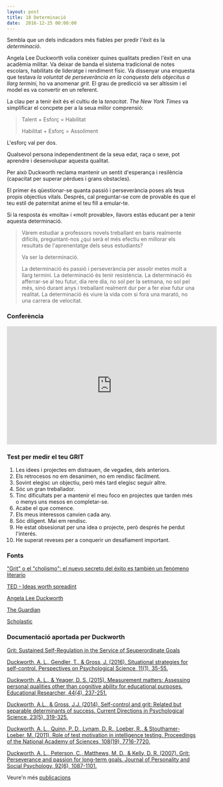 ```yaml
---
layout: post
title: 18 Determinació
date:  2016-12-25 00:00:00
---
```


Sembla que un dels indicadors més fiables per predir l'èxit és la *determinació*.

Angela Lee Duckworth volia conèixer quines qualitats predien l'èxit en una acadèmia militar. Va deixar de banda el sistema tradicional de notes escolars, habilitats de lideratge i rendiment físic. Va dissenyar una enquesta que testava *la voluntat de perseverància en la conquesta dels objecitus a llarg termini*, ho va anomenar *grit*. El grau de predicció va ser altíssim i el model es va convertir en un referent.

La clau per a tenir èxit és el cultiu de la *tenacitat*. *The New York Times* va simplificar el concpete per a la seua millor comprensió:

> Talent + Esforç = Habilitat
>
> Habilitat + Esforç = Assoliment

L'esforç val per dos.

Qualsevol persona independentment de la seua edat, raça o sexe, pot aprendre i desenvolupar aquesta qualitat.

Per això Duckworth reclama mantenir un sentit d'esperança i resilència (capacitat per superar pèrdues i grans obstacles).

El primer és qüestionar-se quanta passió i perseverància poses als teus propis objectius vitals. Després, cal preguntar-se com de provable és que el teu estil de paternitat anime el teu fill a emular-te.

Si la resposta és «molta» i «molt provable», llavors estàs educant per a tenir aquesta determinació.

> Vàrem estudiar a professors novels treballant en baris realmente difícils, preguntant-nos ¿qui serà el més efectiu en millorar els resultats de l'aprenentatge dels seus estudiants?
>
> Va ser la determinació.
>
> La determinació és passió i perseverància per assolir metes molt a llarg termini. La determinació és tenir resistència. La determinació és afferrar-se al teu futur, dia rere dia, no sol per la setmana, no sol pel més, sinó durant anys i treballant realment dur per a fer eixe futur una realitat. La determinació és viure la vida com si fora una marató, no una carrera de velocitat.

### Conferència

<iframe src="https://embed.ted.com/talks/lang/es/angela_lee_duckworth_grit_the_power_of_passion_and_perseverance" width="560" height="315" frameborder="0" scrolling="no" webkitAllowFullScreen mozallowfullscreen allowFullScreen></iframe>

### Test per medir el teu GRIT

1. Les idees i projectes em distrauen, de vegades, dels anteriors.
2. Els retrocesos no em desanimen, no em rendisc fàcilment.
3. Sovint elegisc un objectiu, però més tard elegisc seguir altre.
4. Sóc un gran treballador.
5. Tinc dificultats per a mantenir el meu foco en projectes que tarden més o menys uns mesos en completar-se.
6. Acabe el que comence.
7. Els meus interessos canvien cada any.
8. Sóc diligent. Mai em rendisc.
9. He estat obsesionat per una idea o projecte, però després he perdut l'interés.
10. He superat reveses per a conquerir un desafiament important.


### Fonts

["Grit" o el "cholismo": el nuevo secreto del éxito es también un fenómeno literario](http://smoda.elpais.com/moda/actualidad/grit-secreto-exito-fenomeno-literario-angela-duckworth/)

[TED - Ideas worth spreadint](https://www.ted.com/talks/angela_lee_duckworth_grit_the_power_of_passion_and_perseverance)

[Angela Lee Duckworth](http://angeladuckworth.com/)

[The Guardian](https://www.theguardian.com/lifeandstyle/2016/may/07/is-grit-the-true-secret-of-success)

[Scholastic](http://www.scholastic.com/browse/article.jsp?id=3758297)

### Documentació aportada per Duckworth

[Grit: Sustained Self-Regulation in the Service of Seuperordinate Goals](https://www.dropbox.com/s/pzt8pmlj7v7rk0x/Eskreis-winkler_Duckworth_inpress_Grit_self-regulation.pdf?dl=0)


[Duckworth, A. L., Gendler, T., & Gross, J. (2016). Situational strategies for self-control. Perspectives on Psychological Science, 11(1), 35-55.](https://www.dropbox.com/s/ckwnva9091q8h7f/2016%20Duckworth%20Situational%20Strategies%20for%20Self-Control.pdf?dl=0)


[Duckworth, A. L., & Yeager, D. S. (2015). Measurement matters: Assessing personal qualities other than cognitive ability for educational purposes. Educational Researcher, 44(4), 237-251.](https://www.dropbox.com/s/vb2ckly2l0duij0/duckworth_yeager_2015_measurement_matters.pdf?dl=0)


[Duckworth, A.L., & Gross, J.J. (2014). Self-control and grit: Related but separable determinants of success. Current Directions in Psychological Science, 23(5), 319-325.](https://www.dropbox.com/s/cvg1mbz0xrfx25l/DuckworthGross2014.pdf?dl=0)


[Duckworth, A. L., Quinn, P. D., Lynam, D. R., Loeber, R., & Stouthamer-Loeber, M. (2011). Role of test motivation in intelligence testing. Proceedings of the National Academy of Sciences, 108(19), 7716-7720.](https://www.dropbox.com/s/qm3du1034wq3utj/DuckworthQuinnLynamLoeberStouthamer-Lober_2011_RoleofTestMotivation.pdf?dl=0)


[Duckworth, A. L., Peterson, C., Matthews, M. D., & Kelly, D. R. (2007). Grit: Perseverance and passion for long-term goals. Journal of Personality and Social Psychology, 92(6), 1087-1101.](https://www.dropbox.com/s/0y545gn2withb5e/DuckworthPetersonMatthewsKelly_2007_PerseveranceandPassion.pdf?dl=0)

Veure'n més [publicacions](http://angeladuckworth.com/publications/)


